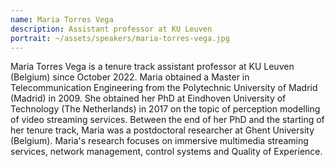 ```yaml
---
name: Maria Torres Vega
description: Assistant professor at KU Leuven
portrait: ~/assets/speakers/maria-torres-vega.jpg
---
```


Maria Torres Vega is a tenure track assistant professor at KU Leuven (Belgium) since October 2022. Maria obtained a Master in Telecommunication Engineering from the Polytechnic University of Madrid (Madrid) in 2009. She obtained her PhD at Eindhoven University of Technology (The Netherlands) in 2017 on the topic of perception modelling of video streaming services. Between the end of her PhD and the starting of her tenure track, Maria was a postdoctoral researcher at Ghent University (Belgium). Maria's research focuses on immersive multimedia streaming services, network management, control systems and Quality of Experience.